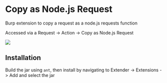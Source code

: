 # Copy as Node.js Request

Burp extension to copy a request as a node.js requests function

Accessed via a Request -> Action -> Copy as Node.js Request

<img src="https://i.imgur.com/Qlo3mto.png">

## Installation
Build the jar using `ant`, then install by navigating to Extender -> Extensions -> Add and select the jar